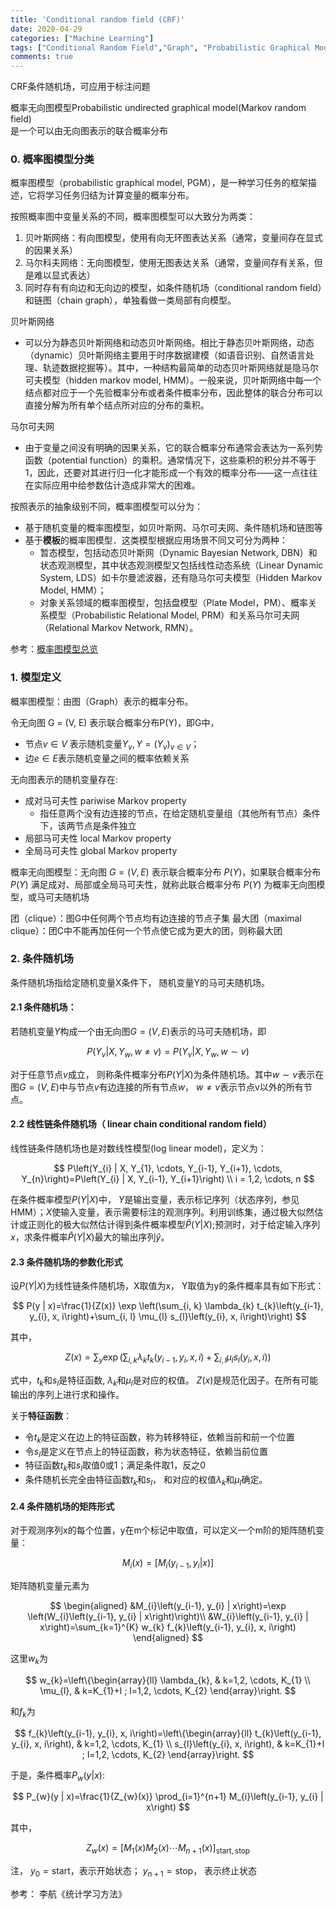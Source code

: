 ```yaml
---
title: 'Conditional random field (CRF)'
date: 2020-04-29
categories: ["Machine Learning"]
tags: ["Conditional Random Field","Graph", "Probabilistic Graphical Model"]
comments: true
---
```


CRF条件随机场，可应用于标注问题

概率无向图模型Probabilistic undirected graphical model(Markov random field)  
是一个可以由无向图表示的联合概率分布

### 0. 概率图模型分类
概率图模型（probabilistic graphical model, PGM），是一种学习任务的框架描述，它将学习任务归结为计算变量的概率分布。

按照概率图中变量关系的不同，概率图模型可以大致分为两类：

1. 贝叶斯网络：有向图模型，使用有向无环图表达关系（通常，变量间存在显式的因果关系）
2. 马尔科夫网络：无向图模型，使用无图表达关系（通常，变量间存有关系，但是难以显式表达）
3. 同时存有有向边和无向边的模型，如条件随机场（conditional random field）和链图（chain graph），单独看做一类局部有向模型。


贝叶斯网络
  - 可以分为静态贝叶斯网络和动态贝叶斯网络。相比于静态贝叶斯网络，动态（dynamic）贝叶斯网络主要用于时序数据建模（如语音识别、自然语言处理、轨迹数据挖掘等）。其中，一种结构最简单的动态贝叶斯网络就是隐马尔可夫模型（hidden markov model, HMM）。一般来说，贝叶斯网络中每一个结点都对应于一个先验概率分布或者条件概率分布，因此整体的联合分布可以直接分解为所有单个结点所对应的分布的乘积。

马尔可夫网
  - 由于变量之间没有明确的因果关系，它的联合概率分布通常会表达为一系列势函数（potential function）的乘积。通常情况下，这些乘积的积分并不等于1，因此，还要对其进行归一化才能形成一个有效的概率分布——这一点往往在实际应用中给参数估计造成非常大的困难。

按照表示的抽象级别不同，概率图模型可以分为：
  - 基于随机变量的概率图模型，如贝叶斯网、马尔可夫网、条件随机场和链图等
  - 基于**模板**的概率图模型．这类模型根据应用场景不同又可分为两种：
    - 暂态模型，包括动态贝叶斯网（Dynamic Bayesian Network, DBN）和状态观测模型，其中状态观测模型又包括线性动态系统（Linear Dynamic System, LDS）如卡尔曼滤波器，还有隐马尔可夫模型（Hidden Markov Model, HMM）；
    - 对象关系领域的概率图模型，包括盘模型（Plate Model，PM）、概率关系模型（Probabilistic Relational Model, PRM）和关系马尔可夫网（Relational Markov Network, RMN）。

参考：[概率图模型总览](https://longaspire.github.io/blog/%E6%A6%82%E7%8E%87%E5%9B%BE%E6%A8%A1%E5%9E%8B%E6%80%BB%E8%A7%88/)



### 1. 模型定义
概率图模型：由图（Graph）表示的概率分布。

令无向图 G = (V, E) 表示联合概率分布P(Y)，即G中，
  - 节点$v \in V$ 表示随机变量$Y_{v}, Y=\left(Y_{v}\right)_{v \in V}$；
  - 边$e \in E$表示随机变量之间的概率依赖关系

无向图表示的随机变量存在:
  - 成对马可夫性 pariwise Markov property
      - 指任意两个没有边连接的节点，在给定随机变量组（其他所有节点）条件下，该两节点是条件独立
  - 局部马可夫性 local Markov property
  - 全局马可夫性 global Markov property

概率无向图模型：无向图 $G = (V, E)$ 表示联合概率分布 $P(Y)$，如果联合概率分布 $P(Y)$ 满足成对、局部或全局马可夫性，就称此联合概率分布 $P(Y)$ 为概率无向图模型，或马可夫随机场

团（clique）：图G中任何两个节点均有边连接的节点子集
最大团（maximal clique）：团C中不能再加任何一个节点使它成为更大的团，则称最大团

### 2. 条件随机场

条件随机场指给定随机变量X条件下， 随机变量Y的马可夫随机场。

#### 2.1 条件随机场：  

若随机变量$Y$构成一个由无向图$G = (V, E)$表示的马可夫随机场，即

$$
P\left(Y_{v} | X, Y_{w}, w \neq v\right)=P\left(Y_{v} | X, Y_{w}, w \sim v\right)
$$

对于任意节点$v$成立， 则称条件概率分布$P(Y\vert X)$为条件随机场。其中$w \sim v$表示在图$G = (V, E)$中与节点$v$有边连接的所有节点$w$， $w \neq v$表示节点v以外的所有节点。

#### 2.2 线性链条件随机场（ linear chain conditional random field）

线性链条件随机场也是对数线性模型(log linear model)，定义为：

$$
P\left(Y_{i} | X, Y_{1}, \cdots, Y_{i-1}, Y_{i+1}, \cdots, Y_{n}\right)=P\left(Y_{i} | X, Y_{i-1}, Y_{i+1}\right) \\
i = 1,2, \cdots, n
$$


在条件概率模型$P(Y\vert X)$中， $Y$是输出变量，表示标记序列（状态序列，参见HMM）；$X$使输入变量，表示需要标注的观测序列。利用训练集，通过极大似然估计或正则化的极大似然估计得到条件概率模型$\hat{P}(Y\vert X)$;预测时，对于给定输入序列$x$，求条件概率$\hat{P}(Y\vert X)$最大的输出序列$\hat{y}$。



#### 2.3 条件随机场的参数化形式

设$P(Y\vert X)$为线性链条件随机场，X取值为x， Y取值为y的条件概率具有如下形式：


$$
P(y | x)=\frac{1}{Z(x)} \exp \left(\sum_{i, k} \lambda_{k} t_{k}\left(y_{i-1}, y_{i}, x, i\right)+\sum_{i, l} \mu_{l} s_{l}\left(y_{i}, x, i\right)\right)
$$

其中，

$$
Z(x)=\sum_{y} \exp \left(\sum_{i, k} \lambda_{k} t_{k}\left(y_{i-1}, y_{i}, x, i\right)+\sum_{i, l} \mu_{l} s_{l}\left(y_{i}, x, i\right)\right)
$$


式中，$t_{k}$和$s_{l}$是特征函数, $\lambda_{k}$和$\mu_{l}$是对应的权值。 $Z(x)$是规范化因子。在所有可能输出的序列上进行求和操作。

关于**特征函数**： 
  - 令$t_{k}$是定义在边上的特征函数，称为转移特征，依赖当前和前一个位置
  - 令$s_{l}$是定义在节点上的特征函数，称为状态特征，依赖当前位置
  - 特征函数$t_{k}$和$s_{l}$取值0或1；满足条件取1，反之0
  - 条件随机长完全由特征函数$t_{k}$和$s_{l}$， 和对应的权值$\lambda_{k}$和$\mu_{l}$确定。


#### 2.4 条件随机场的矩阵形式

对于观测序列x的每个位置，y在m个标记中取值，可以定义一个m阶的矩阵随机变量：

$$
M_{i}(x) = [ M_{i}(y_{i-1}, y_{i}|x)]
$$

矩阵随机变量元素为

$$
\begin{aligned}
&M_{i}\left(y_{i-1}, y_{i} | x\right)=\exp \left(W_{i}\left(y_{i-1}, y_{i} | x\right)\right)\\
&W_{i}\left(y_{i-1}, y_{i} | x\right)=\sum_{k=1}^{K} w_{k} f_{k}\left(y_{i-1}, y_{i}, x, i\right)
\end{aligned}
$$


这里$w_k$为

$$
w_{k}=\left\{\begin{array}{ll}
\lambda_{k}, & k=1,2, \cdots, K_{1} \\
\mu_{l}, & k=K_{1}+l ; l=1,2, \cdots, K_{2}
\end{array}\right.
$$


和$f_k$为

$$
f_{k}\left(y_{i-1}, y_{i}, x, i\right)=\left\{\begin{array}{ll}
t_{k}\left(y_{i-1}, y_{i}, x, i\right), & k=1,2, \cdots, K_{1} \\
s_{l}\left(y_{i}, x, i\right), & k=K_{1}+l ; l=1,2, \cdots, K_{2}
\end{array}\right.
$$



于是，条件概率$P_{w}(y \vert x)$:

$$
P_{w}(y | x)=\frac{1}{Z_{w}(x)} \prod_{i=1}^{n+1} M_{i}\left(y_{i-1}, y_{i} | x\right)
$$

其中，

$$
Z_{w}(x)=\left[M_{1}(x) M_{2}(x) \cdots M_{n+1}(x)\right]_{\mathrm{start}, \mathrm{stop}}
$$

注， 
$y_{0} = \mathrm{start}$，表示开始状态； 
$y_{n+1} = \mathrm{stop}$， 表示终止状态


参考： 李航《统计学习方法》